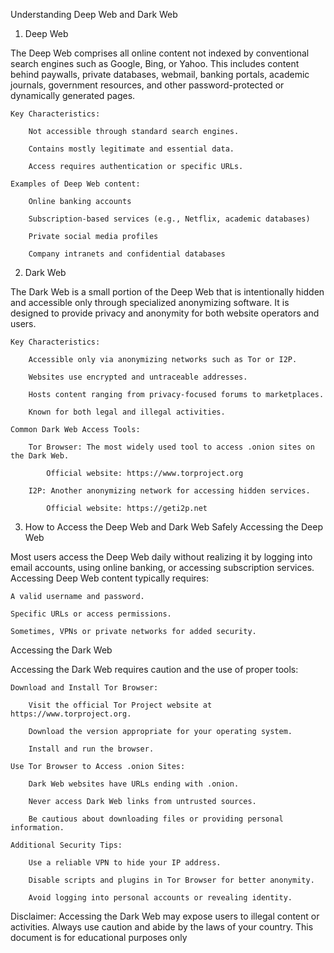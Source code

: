 Understanding Deep Web and Dark Web
1. Deep Web

The Deep Web comprises all online content not indexed by conventional search engines such as Google, Bing, or Yahoo. This includes content behind paywalls, private databases, webmail, banking portals, academic journals, government resources, and other password-protected or dynamically generated pages.

    Key Characteristics:

        Not accessible through standard search engines.

        Contains mostly legitimate and essential data.

        Access requires authentication or specific URLs.

    Examples of Deep Web content:

        Online banking accounts

        Subscription-based services (e.g., Netflix, academic databases)

        Private social media profiles

        Company intranets and confidential databases

2. Dark Web

The Dark Web is a small portion of the Deep Web that is intentionally hidden and accessible only through specialized anonymizing software. It is designed to provide privacy and anonymity for both website operators and users.

    Key Characteristics:

        Accessible only via anonymizing networks such as Tor or I2P.

        Websites use encrypted and untraceable addresses.

        Hosts content ranging from privacy-focused forums to marketplaces.

        Known for both legal and illegal activities.

    Common Dark Web Access Tools:

        Tor Browser: The most widely used tool to access .onion sites on the Dark Web.

            Official website: https://www.torproject.org

        I2P: Another anonymizing network for accessing hidden services.

            Official website: https://geti2p.net

3. How to Access the Deep Web and Dark Web Safely
Accessing the Deep Web

Most users access the Deep Web daily without realizing it by logging into email accounts, using online banking, or accessing subscription services. Accessing Deep Web content typically requires:

    A valid username and password.

    Specific URLs or access permissions.

    Sometimes, VPNs or private networks for added security.

Accessing the Dark Web

Accessing the Dark Web requires caution and the use of proper tools:

    Download and Install Tor Browser:

        Visit the official Tor Project website at https://www.torproject.org.

        Download the version appropriate for your operating system.

        Install and run the browser.

    Use Tor Browser to Access .onion Sites:

        Dark Web websites have URLs ending with .onion.

        Never access Dark Web links from untrusted sources.

        Be cautious about downloading files or providing personal information.

    Additional Security Tips:

        Use a reliable VPN to hide your IP address.

        Disable scripts and plugins in Tor Browser for better anonymity.

        Avoid logging into personal accounts or revealing identity.

Disclaimer:
Accessing the Dark Web may expose users to illegal content or activities. Always use caution and abide by the laws of your country. This document is for educational purposes only
